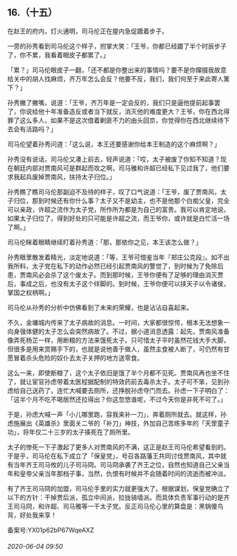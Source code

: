 ## 16.（十五）
在赵王的府内，灯火通明，司马伦正在屋内急促踱着步子。



一旁的孙秀看到司马伦这个样子，拊掌大笑：「王爷，你都已经踱了半个时辰步子了，你不累，我看着眼皮子都累了。」



「累？」司马伦眼皮子一翻，「还不都是你整出来的事情吗？要不是你撺掇我故意给关中的胡人找麻烦，齐万年怎么会反？他要不反，我们，我们何至于来此寄人篱下？」



孙秀撇了撇嘴，说道：「王爷，齐万年是一定会反的，我们只是逼他提前起事罢了，你说给他十年准备造反或者当下就反，消灭他的难度更大？王爷，你在西北得罪了这么多人，如果不是这次借着剿匪不力的由头回京，你觉得你在西北继续待下去会有活路吗？」



司马伦望着孙秀问道：「这么说，本王还要感谢你给本王制造的这个麻烦啊？」



孙秀没有说话，司马伦又凑上前去，轻声说道：「哎，太子被废了你知不知道？现在朝廷内部对贾南风可是群起而攻之啊，司马雅和许超已经私下见过我了，他们要求我起兵废掉贾南风，扶持太子归位。」



孙秀瞧了瞧司马伦那副迫不及待的样子，叹了口气说道：「王爷，废了贾南风，太子归位，那到时候还有你什么事？太子又不是幼主，也不是他那个白痴父皇，完全可以亲政，许超之流作为太子党，所作所为都是为自己的富贵。我可以肯定地说，如果太子归位了，得到好处的只可能是许超之流，而王爷你，或许就是白忙活一场了啊。」



司马伦眯着眼睛继续盯着孙秀道：「那，那依你之见，本王该怎么做？」



孙秀眼里散发着精光，淡定地说道：「等，王爷可借鉴当年『郑庄公克段』。如不出我所料，太子党在私下的动作必然已经引起贾南风的警觉了，到时候为了免除后患，贾南风必会杀了这个废太子。而到那时候，王爷你便有了足够的理由消灭贾后，事成之后，也没有太子这个绊脚的。到时候，王爷你便可以挟天子以令诸侯，掌国之权柄啊。」



司马伦从孙秀的分析中仿佛看到了未来的荣耀，也是沾沾自喜起来。



不久，金墉城内传来了太子病故的消息。一时间，大家都很惊愕，根本无法想象一向身强体健的太子怎么会突然病故了。不过，据小道消息透露：起先，贾南风准备像弄死杨芷一样，用断粮的方法来饿死太子。只可惜太子平时虽然花钱大手大脚，但很多是用来赏赐手下的，也就是说他善于做人，虽然主食被人断了，可仍然有甘愿冒着杀头危险的奴仆去太子关押的地方送零食。



这么一来，即使断粮了，这个太子依旧是饿了半个月都不见死。贾南风再也坐不住了，就让宦官孙虑带着太医程据配制的特效药前去毒杀太子。太子可不笨，见到孙虑给自己送药了，连忙大喊要去厕所，还挣脱孙虑夺门而去。孙虑一下子明白了：「这半个月不吃不喝居然还拉得出？你这忽悠谁呢，不过今天你是非死不可了。」



于是，孙虑大喊一声「小儿哪里跑，容我来补一刀」，奔着厕所就去。就这样，孙虑施展出《英雄杀》里面关二爷的「补刀」神技，外加自己苦练多年的「天罡童子功」，将年仅二十三岁的太子揍死在了厕所里。



太子的惨死一下子激起了更多人对贾南风的不满，这正是赵王司马伦希望看到的。于是乎，司马伦在私下成立了「保皇党」，号召各路藩王共同讨伐贾南风，其中就有当年齐王司马攸的儿子司马冏。司马冏承袭了齐王之位，自然也知道自己父亲当年和皇帝父亲当年那档子事，当然，仇恨有时候并不会随着时间的流逝而被冲淡。



有了齐王司马冏的加盟，司马伦手里的实力就更强大了。根据谋划，保皇党确立了以下的方针：干掉贾后派，孤立中间派，拉拢骑墙派。而具体负责军事行动的是齐王司马冏，和许超、司马雅等一干太子党。反正司马伦心里的算盘是：黑锅傻鸟背，好处我来享！



备案号:YX01p62bP67WqeAXZ


###### 2020-06-04 09:50
